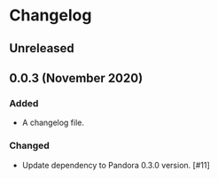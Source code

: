 # Changelog

## Unreleased

## 0.0.3 (November 2020)

### Added

- A changelog file. 

### Changed

- Update dependency to Pandora 0.3.0 version. [#11]
